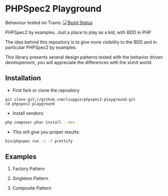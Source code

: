 PHPSpec2 Playground
===================

Behaviour tested on Travis: [![Build Status](https://travis-ci.org/liuggio/phpspec2-playground.png)](https://travis-ci.org/liuggio/phpspec2-playground)

PHPSpec2 by examples. Just a place to play as a kid, with BDD in PHP

The idea behind this repository is to give more visibility to the BDD and in particular PHPSpec2 by examples.

This library presents several design patterns tested with the behavior driven developement,
you will appreciate the differences with the xUnit world.


## Installation

- First fork or clone the repository

```
git clone git://github.com/liuggio/phpspec2-playground.git
cd phpspec2-playground
```

- Install vendors:

``` bash
php composer.phar install --dev
```

- This will give you proper results:

``` bash
bin/phpspec run -v -f prettify
```


## Examples

1. Factory Pattern

2. Singleton Pattern

3. Composite Pattern



